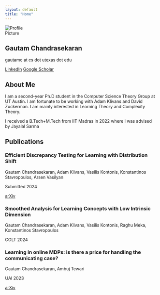 ```yaml
---
layout: default
title: "Home"
---
```


<section id="home">
  <div class="container home-container">
    <div class="left">
      <img src="{{ '/assets/website_pic.jpg' | relative_url }}" alt="Profile Picture" style="max-width: 20%; height: auto">
      <h1>Gautam Chandrasekaran</h1>
      <p>gautamc at cs dot utexas dot edu</p>
      <div class="buttons">
        <a href="https://www.linkedin.com/in/gautam-chandrasekaran-5139a1188/" target="_blank">LinkedIn</a>
        <a href="https://scholar.google.com/citations?user=-CNU0tAAAAAJ&hl=en" target="_blank">Google Scholar</a>
      </div>
    </div>
    <div class="right">
      <h2>About Me</h2>
      <p>I am a second-year Ph.D student in the Computer Science Theory Group at UT Austin. I am fortunate to be working with Adam Klivans and David Zuckerman. I am mainly interested in Learning Theory and Complexity Theory. </p>
      <p> I received a B.Tech+M.Tech from IIT Madras in 2022 where I was advised by Jayalal Sarma</p>
    </div>
  </div>
</section>

<section id="publications">
  <div class="container publications-container">
    <h2>Publications</h2>
    <!-- TDS LEARNING!-->
    <div class="publication-card">
      <h3>Efficient Discrepancy Testing for Learning with Distribution Shift</h3>
      <p>Gautam Chandrasekaran, Adam Klivans, Vasilis Kontonis, Konstantinos Stavropoulos, Arsen Vasilyan</p>
      <p>Submitted 2024</p>
      <a href="https://arxiv.org/abs/2406.09373" target="_blank">arXiv</a>
    </div>
    <!-- SMOOTH OPT -->
    <div class="publication-card">
      <h3>Smoothed Analysis for Learning Concepts with Low Intrinsic Dimension</h3>
      <p>Gautam Chandrasekaran, Adam Klivans, Vasilis Kontonis, Raghu Meka, Konstantinos Stavropoulos</p>
      <p>COLT 2024</p>
      <!--<a href="link-to-conference-paper" target="_blank">Read More</a>-->  
    </div>
    <!-- ONLINE MDP!-->
    <div class="publication-card">
      <h3>Learning in online MDPs: is there a price for handling the communicating case?</h3>
      <p>Gautam Chandrasekaran, Ambuj Tewari</p>
      <p>UAI 2023</p>
      <a href="https://arxiv.org/abs/2111.02024" target="_blank">arXiv</a>  
    </div>
  </div>
</section>
